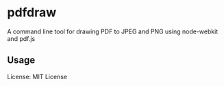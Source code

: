 pdfdraw
=======

A command line tool for drawing PDF to JPEG and PNG using node-webkit and pdf.js

Usage
-----


License: MIT License
